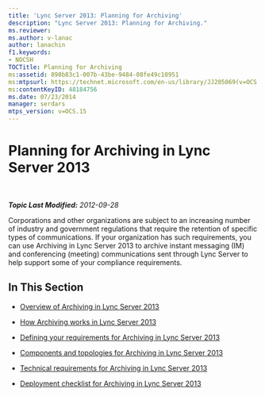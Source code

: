 ```yaml
---
title: 'Lync Server 2013: Planning for Archiving'
description: "Lync Server 2013: Planning for Archiving."
ms.reviewer: 
ms.author: v-lanac
author: lanachin
f1.keywords:
- NOCSH
TOCTitle: Planning for Archiving
ms:assetid: 898b83c1-007b-43be-9484-08fe49c10951
ms:mtpsurl: https://technet.microsoft.com/en-us/library/JJ205069(v=OCS.15)
ms:contentKeyID: 48184756
ms.date: 07/23/2014
manager: serdars
mtps_version: v=OCS.15
---
```


# Planning for Archiving in Lync Server 2013

<div data-xmlns="http://www.w3.org/1999/xhtml">

<div class="topic" data-xmlns="http://www.w3.org/1999/xhtml" data-msxsl="urn:schemas-microsoft-com:xslt" data-cs="https://msdn.microsoft.com/">

<div data-asp="https://msdn2.microsoft.com/asp">



</div>

<div id="mainSection">

<div id="mainBody">

<span> </span>

_**Topic Last Modified:** 2012-09-28_

Corporations and other organizations are subject to an increasing number of industry and government regulations that require the retention of specific types of communications. If your organization has such requirements, you can use Archiving in Lync Server 2013 to archive instant messaging (IM) and conferencing (meeting) communications sent through Lync Server to help support some of your compliance requirements.

<div>

## In This Section

  - [Overview of Archiving in Lync Server 2013](lync-server-2013-overview-of-archiving.md)

  - [How Archiving works in Lync Server 2013](lync-server-2013-how-archiving-works.md)

  - [Defining your requirements for Archiving in Lync Server 2013](lync-server-2013-defining-your-requirements-for-archiving.md)

  - [Components and topologies for Archiving in Lync Server 2013](lync-server-2013-components-and-topologies-for-archiving.md)

  - [Technical requirements for Archiving in Lync Server 2013](lync-server-2013-technical-requirements-for-archiving.md)

  - [Deployment checklist for Archiving in Lync Server 2013](lync-server-2013-deployment-checklist-for-archiving.md)

</div>

</div>

<span> </span>

</div>

</div>

</div>

